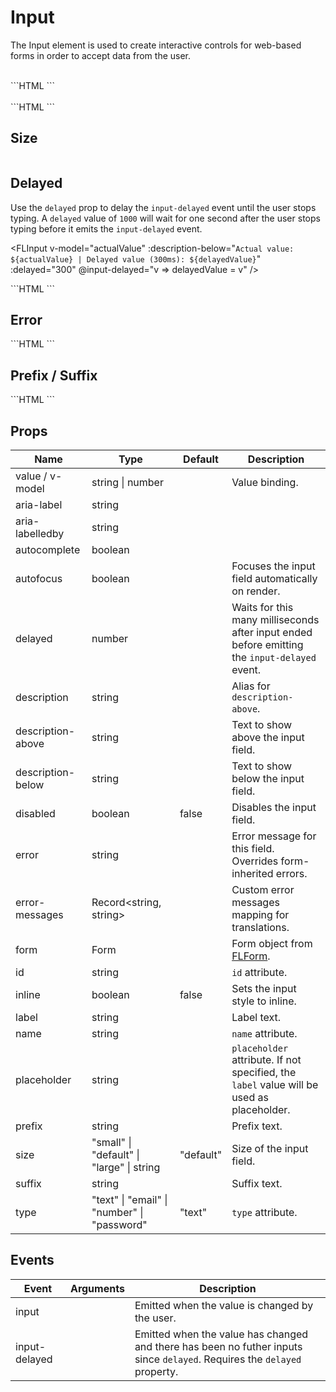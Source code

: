 # Input

The Input element is used to create interactive controls for web-based forms in order to accept data from the user.

<br />

<FLInput label="Write something interesting!" placeholder="Hmm..." />

<SourceCode>
```HTML
<FLInput 
  label="Write something interesting!"
  placeholder="Hmm..."
/>
```
</SourceCode>

<br />
<br />

<FLInput label="Password" placeholder="Password" type="password" description-below="Your password should be over 8 characters." inline />

<SourceCode>
```HTML
<FLInput
  type="password"
  label="Password"
  placeholder="Password"
  description-below="Your password should be over 8 characters."
  inline
/>
```
</SourceCode>

## Size

<div style="display: flex; column-gap: 16px;">
  <FLInput size="small" label="Small" />
  <FLInput label="Default" />
  <FLInput size="large" label="Large" />
</div>

## Delayed

Use the `delayed` prop to delay the `input-delayed` event until the user stops typing. A `delayed` value of `1000` will wait for one second after the user stops typing before it emits the `input-delayed` event.

<FLInput v-model="actualValue" :description-below="`Actual value: ${actualValue} | Delayed value (300ms): ${delayedValue}`" :delayed="300" @input-delayed="v => delayedValue = v" />

<SourceCode>
```HTML
<FLInput
  v-model="actualValue"
  :description-below="`Actual value: ${actualValue} | Delayed value (300ms): ${delayedValue}`"
  :delayed="300"
  @input-delayed="v => delayedValue = v"
/>
```
</SourceCode>

## Error

<FLInput label="Password" placeholder="Password" type="password" error="Please enter a password." />

<SourceCode>
```HTML
<FLInput
  label="Password"
  placeholder="Password"
  type="password"
  error="Please enter a password."
/>
```
</SourceCode>

## Prefix / Suffix

<FLInput label="Value" prefix="$" inline />
<FLInput value="Fluff" suffix="UI" inline />

<SourceCode>
```HTML
<FLInput label="Value" prefix="$" inline />
<FLInput value="Fluff" suffix="UI" inline />
```
</SourceCode>

## Props

<div class="prop_table">

| Name                       | Type                                                                    | Default          | Description                                                                                   |
| -------------------------- | ----------------------------------------------------------------------- | ---------------- | --------------------------------------------------------------------------------------------- |
| value / v-model<Required/> | <T>string</T> \| <T>number</T>                                          |                  | Value binding.                                                                                |
| aria-label                 | <T>string</T>                                                           |                  |                                                                                               |
| aria-labelledby            | <T>string</T>                                                           |                  |                                                                                               |
| autocomplete               | <T>boolean</T>                                                          |                  |                                                                                               |
| autofocus                  | <T>boolean</T>                                                          |                  | Focuses the input field automatically on render.                                              |
| delayed                    | <T>number</T>                                                           |                  | Waits for this many milliseconds after input ended before emitting the `input-delayed` event. |
| description                | <T>string</T>                                                           |                  | Alias for `description-above`.                                                                |
| description-above          | <T>string</T>                                                           |                  | Text to show above the input field.                                                           |
| description-below          | <T>string</T>                                                           |                  | Text to show below the input field.                                                           |
| disabled                   | <T>boolean</T>                                                          | <T>false</T>     | Disables the input field.                                                                     |
| error                      | <T>string</T>                                                           |                  | Error message for this field. Overrides form-inherited errors.                                |
| error-messages             | <T>Record\<string, string></T>                                          |                  | Custom error messages mapping for translations.                                               |
| form                       | <T>Form</T>                                                             |                  | Form object from [FLForm](/components/form).                                                  |
| id                         | <T>string</T>                                                           |                  | `id` attribute.                                                                               |
| inline                     | <T>boolean</T>                                                          | <T>false</T>     | Sets the input style to inline.                                                               |
| label                      | <T>string</T>                                                           |                  | Label text.                                                                                   |
| name                       | <T>string</T>                                                           |                  | `name` attribute.                                                                             |
| placeholder                | <T>string</T>                                                           |                  | `placeholder` attribute. If not specified, the `label` value will be used as placeholder.     |
| prefix                     | <T>string</T>                                                           |                  | Prefix text.                                                                                  |
| size                       | <D>"small"</D> \| <D>"default"</D> \| <D>"large"</D> \| <T>string</T>   | <D>"default"</D> | Size of the input field.                                                                      |
| suffix                     | <T>string</T>                                                           |                  | Suffix text.                                                                                  |
| type                       | <D>"text"</D> \| <D>"email"</D> \| <D>"number"</D> \| <D>"password"</D> | <D>"text"</D>    | `type` attribute.                                                                             |

</div>

## Events

<div class="event_table">

| Event         | Arguments                                                                                                                                                             | Description                                                                                                              |
| ------------- | --------------------------------------------------------------------------------------------------------------------------------------------------------------------- | ------------------------------------------------------------------------------------------------------------------------ |
| input         | <Arg name="value" type="string \| number" description="The value the input was changed to." /><Arg name="id" type="string" description="id property of the input." /> | Emitted when the value is changed by the user.                                                                           |
| input-delayed | <Arg name="value" type="string \| number" description="The value the input was changed to." /><Arg name="id" type="string" description="id property of the input." /> | Emitted when the value has changed and there has been no futher inputs since `delayed`. Requires the `delayed` property. |

</div>

<script lang="ts">
import { Component, Vue } from 'vue-property-decorator';

@Component({})
export default class extends Vue {
  one = 'gfdgdgfdgd';
  two = '';
  three = '';

  actualValue = '';
  delayedValue = '';
}
</script>
